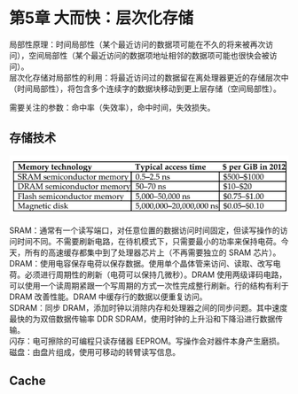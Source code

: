 # 第5章 大而快：层次化存储
局部性原理：时间局部性（某个最近访问的数据项可能在不久的将来被再次访问），空间局部性（某个最近访问的数据项地址相邻的数据项可能也很快会被访问）。  
层次化存储对局部性的利用：将最近访问过的数据留在离处理器更近的存储层次中（时间局部性），将包含多个连续字的数据块移动到更上层存储（空间局部性）。

需要关注的参数：命中率（失效率），命中时间，失效损失。

## 存储技术

![现代层次化存储中的几种主要技术](_v_images/20220926152048120_22909.png)

SRAM：通常有一个读写端口，对任意位置的数据访问时间固定，但读写操作的访问时间不同。不需要刷新电路，在待机模式下，只需要最小的功率来保持电荷。今天，所有的高速缓存都集中到了处理器芯片上（不再需要独立的 SRAM 芯片）。  
DRAM：使用电容保存电荷以保存数据。使用单个晶体管来访问、读取、改写电荷。必须进行周期性的刷新（电荷可以保持几微秒）。DRAM 使用两级译码电路，可以使用一个读周期紧跟一个写周期的方式一次性完成整行刷新。行的结构有利于 DRAM 改善性能。DRAM 中缓存行的数据以便重复访问。  
SDRAM：同步 DRAM，添加时钟以消除内存和处理器之间的同步问题。其中速度最快的为双倍数据传输率 DDR SDRAM，使用时钟的上升沿和下降沿进行数据传输。  
闪存：电可擦除的可编程只读存储器 EEPROM。写操作会对器件本身产生磨损。  
磁盘：由盘片组成，使用可移动的转臂读写信息。

## Cache
